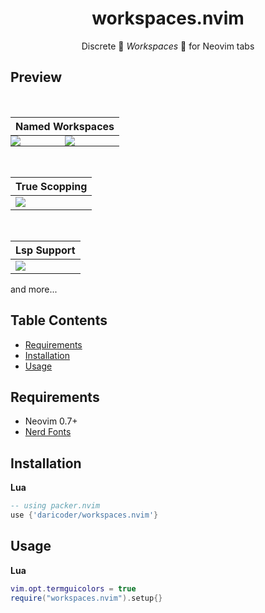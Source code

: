 <h1 align="center">
workspaces.nvim
</h1>

<p align="center">Discrete 🌌 <i>Workspaces</i> 🌌 for Neovim tabs

<!-- ![workspaces](https://user-images.githubusercontent.com/64455469/192165473-c405ffa6-109c-4352-a43d-6406b4d313ad.gif) -->
## Preview

<br>
<table cellspacing="0" cellpadding="0">
    <thead>
        <tr>
            <th colspan="2">
                Named Workspaces
             </th>
        </tr>
    </thead>
    <tbody>
        <tr>
            <td style="width=70%;padding:0;margin:0">
                <img src="https://user-images.githubusercontent.com/64455469/195036820-aeecbf0e-e38c-46f6-9a99-cda1ff76990c.gif" />
            </td>
            <td style="padding:0;margin:0">
                <img src="https://user-images.githubusercontent.com/64455469/195036762-d466161e-9a47-4a71-86b6-172f99e09d5c.gif" />
            </td>
        </tr>
    </tbody>
</table>
<br>
<table >
    <thead>
        <tr>
            <th >
               True Scopping
             </th>
        </tr>
    </thead>
    <tbody>
        <tr>
            <td >
                <img src="https://user-images.githubusercontent.com/64455469/195036867-d7e54046-f210-473c-bea0-17c74168c34b.gif" />
            </td>
        </tr>
    </tbody>
</table>
<br>
<table >
    <thead>
        <tr>
             <th >
                Lsp Support
            </th>
        </tr>
    </thead>
    <tbody>
        <tr>
            <td >
                <img src="https://user-images.githubusercontent.com/64455469/195036886-4239803f-d5bc-4b50-8b0b-acd1b88b5eb3.gif" />
            </td>
        </tr>
    </tbody>
</table>
and more...
<br>

<!-- | [workspaces_named]<img src="https://raw.githubusercontent.com/lewis6991/media/main/gitsigns_actions.gif" width="450em"/> | <img src="https://raw.githubusercontent.com/lewis6991/media/main/gitsigns_blame.gif" width="450em"/> | -->


## Table Contents

- [Requirements](#requirements)
- [Installation](#installation)
- [Usage](#usage)

## Requirements
- Neovim 0.7+
- [Nerd Fonts](https://github.com/ryanoasis/nerd-fonts)
<!-- - bufferline from akinsho ([see bufferline.nvim](https://github.com/akinsho/bufferline.nvim)) -->

## Installation

**Lua**

```lua
-- using packer.nvim
use {'daricoder/workspaces.nvim'}
```

## Usage
**Lua**

```lua
vim.opt.termguicolors = true
require("workspaces.nvim").setup{}
```

